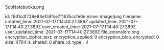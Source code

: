 SubNotebooks.png

id: f6d1cdf728e84e159fce7f1635ccfe0e
mime: image/png
filename: 
created_time: 2021-07-17T14:40:27.389Z
updated_time: 2021-07-17T14:40:27.389Z
user_created_time: 2021-07-17T14:40:27.389Z
user_updated_time: 2021-07-17T14:40:27.389Z
file_extension: png
encryption_cipher_text: 
encryption_applied: 0
encryption_blob_encrypted: 0
size: 4704
is_shared: 0
share_id: 
type_: 4